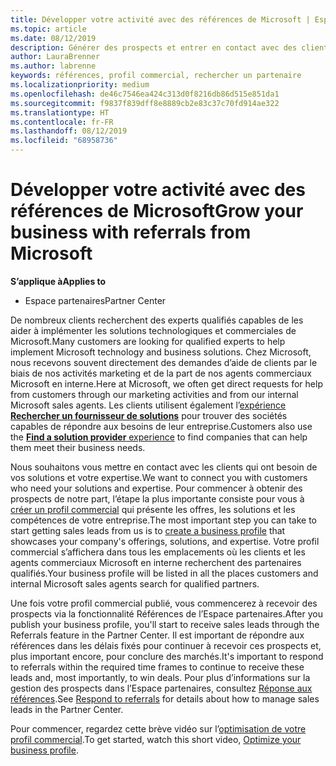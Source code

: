 ```yaml
---
title: Développer votre activité avec des références de Microsoft | Espace partenaires
ms.topic: article
ms.date: 08/12/2019
description: Générer des prospects et entrer en contact avec des clients qui ont besoin d’aide pour mettre en œuvre des solutions et des produits Microsoft.
author: LauraBrenner
ms.author: labrenne
keywords: références, profil commercial, rechercher un partenaire
ms.localizationpriority: medium
ms.openlocfilehash: de46c7546ea424c313d0f8216db86d515e851da1
ms.sourcegitcommit: f9837f839dff8e8889cb2e83c37c70fd914ae322
ms.translationtype: HT
ms.contentlocale: fr-FR
ms.lasthandoff: 08/12/2019
ms.locfileid: "68958736"
---
```

<!-- FWLink:  https://go.microsoft.com/fwlink/?linkid=849775 (top of page) -->

# <a name="grow-your-business-with-referrals-from-microsoft"></a><span data-ttu-id="e54dc-104">Développer votre activité avec des références de Microsoft</span><span class="sxs-lookup"><span data-stu-id="e54dc-104">Grow your business with referrals from Microsoft</span></span>

<span data-ttu-id="e54dc-105">**S’applique à**</span><span class="sxs-lookup"><span data-stu-id="e54dc-105">**Applies to**</span></span>

-  <span data-ttu-id="e54dc-106">Espace partenaires</span><span class="sxs-lookup"><span data-stu-id="e54dc-106">Partner Center</span></span>

<span data-ttu-id="e54dc-107">De nombreux clients recherchent des experts qualifiés capables de les aider à implémenter les solutions technologiques et commerciales de Microsoft.</span><span class="sxs-lookup"><span data-stu-id="e54dc-107">Many customers are looking for qualified experts to help implement Microsoft technology and business solutions.</span></span> <span data-ttu-id="e54dc-108">Chez Microsoft, nous recevons souvent directement des demandes d’aide de clients par le biais de nos activités marketing et de la part de nos agents commerciaux Microsoft en interne.</span><span class="sxs-lookup"><span data-stu-id="e54dc-108">Here at Microsoft, we often get direct requests for help from customers through our marketing activities and from our internal Microsoft sales agents.</span></span> <span data-ttu-id="e54dc-109">Les clients utilisent également l’[expérience **Rechercher un fournisseur de solutions**](https://www.microsoft.com/solution-providers/search) pour trouver des sociétés capables de répondre aux besoins de leur entreprise.</span><span class="sxs-lookup"><span data-stu-id="e54dc-109">Customers also use the [**Find a solution provider** experience](https://www.microsoft.com/solution-providers/search) to find companies that can help them meet their business needs.</span></span> 

<span data-ttu-id="e54dc-110">Nous souhaitons vous mettre en contact avec les clients qui ont besoin de vos solutions et votre expertise.</span><span class="sxs-lookup"><span data-stu-id="e54dc-110">We want to connect you with customers who need your solutions and expertise.</span></span> <span data-ttu-id="e54dc-111">Pour commencer à obtenir des prospects de notre part, l’étape la plus importante consiste pour vous à [créer un profil commercial](create-a-marketing-profile.md) qui présente les offres, les solutions et les compétences de votre entreprise.</span><span class="sxs-lookup"><span data-stu-id="e54dc-111">The most important step you can take to start getting sales leads from us is to [create a business profile](create-a-marketing-profile.md) that showcases your company's offerings, solutions, and expertise.</span></span> <span data-ttu-id="e54dc-112">Votre profil commercial s’affichera dans tous les emplacements où les clients et les agents commerciaux Microsoft en interne recherchent des partenaires qualifiés.</span><span class="sxs-lookup"><span data-stu-id="e54dc-112">Your business profile will be listed in all the places customers and internal Microsoft sales agents search for qualified partners.</span></span> 

 <span data-ttu-id="e54dc-113">Une fois votre profil commercial publié, vous commencerez à recevoir des prospects via la fonctionnalité Références de l’Espace partenaires.</span><span class="sxs-lookup"><span data-stu-id="e54dc-113">After you publish your business profile, you'll start to receive sales leads through the Referrals feature in the Partner Center.</span></span> <span data-ttu-id="e54dc-114">Il est important de répondre aux références dans les délais fixés pour continuer à recevoir ces prospects et, plus important encore, pour conclure des marchés.</span><span class="sxs-lookup"><span data-stu-id="e54dc-114">It's important to respond to referrals within the required time frames to continue to receive these leads and, most importantly, to win deals.</span></span> <span data-ttu-id="e54dc-115">Pour plus d’informations sur la gestion des prospects dans l’Espace partenaires, consultez [Réponse aux références](responding-to-referrals.md).</span><span class="sxs-lookup"><span data-stu-id="e54dc-115">See [Respond to referrals](responding-to-referrals.md) for details about how to manage sales leads in the Partner Center.</span></span>  

<span data-ttu-id="e54dc-116">Pour commencer, regardez cette brève vidéo sur l’[optimisation de votre profil commercial](https://player.vimeo.com/video/252788046).</span><span class="sxs-lookup"><span data-stu-id="e54dc-116">To get started, watch this short video, [Optimize your business profile](https://player.vimeo.com/video/252788046).</span></span>  

<!-- 
*  [Analyze your business profile](analyze-your-marketing-profile.md) Regularly review and optimize your business profile to make sure you’re getting in front of your target customers.
-->
